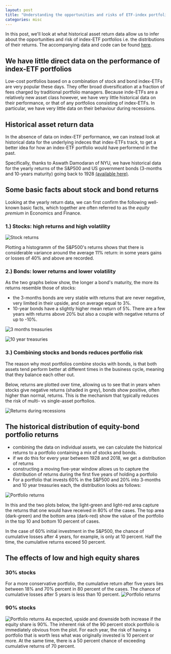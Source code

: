 ```yaml
---
layout: post
title: "Understanding the opportunities and risks of ETF-index portfolios"
categories: misc
---
```


In this post, we'll look at what historical asset return data allow us to infer about the opportunities and risk of index-ETF portfolios i.e. the distributions of their returns. The accompanying data and code can be found [here](https://github.com/matsmaiwald/historical_asset_returns/blob/master/main.ipynb).

<!-- ## Short- and mid-term risks matter for most investors
The reason for looking at value fluctuations of portfolios is that most (private) investors, apart from being interested in the expected return of their portfolio, also care about  -->

## We have little direct data on the performance of index-ETF portfolios
Low-cost portfolios based on a combination of stock and bond index-ETFs are very popular these days. They offer broad diversification at a fraction of fees charged by traditional portfolio managers. Because inde-ETFs are a relatively new asset class however, we have very little historical data on their performance, or that of any portfolios consisting of index-ETFs. In particular, we have very little data on their behaviour during recessions.


## Historical asset return data
In the absence of data on index-ETF performance, we can instead look at historical data for the underlying indeces that index-ETFs track, to get a better idea for how an index-ETF portfolio would have performend in the past.

Specifically, thanks to Aswath Damodaran of NYU, we have historical data for the yearly returns of the S&P500 and US government bonds (3-months and 10-years maturity) going back to 1928 [(available here)](http://pages.stern.nyu.edu/~adamodar/New_Home_Page/datafile/histretSP.html).

## Some basic facts about stock and bond returns

Looking at the yearly return data, we can first confirm the following well-known basic facts, which together are often referred to as the *equity premium* in Economics and Finance.

### 1.) Stocks: high returns and high volatility

![Stock returns](/assets/plots/return_histogramm_S&P500.png)

Plotting a histogramm of the S&P500's returns shows that there is considerable variance around the average 11% return: in some years gains or losses of 40% and above are recorded.

### 2.) Bonds: lower returns and lower volatility
As the two graphs below show, the longer a bond's maturity, the more its returns resemble those of stocks: 

- the 3-months bonds are very stable with returns that are never negative, very limited in their upside, and on average equal to 3%. 
- 10-year bonds have a slightly higher mean return of 5%. There are a few years with returns above 20% but also a couple with negative returns of up to -10%.
  
![3 months treasuries](/assets/plots/return_histogramm_3-months_treasuries.png)

![10 year treasuries](/assets/plots/return_histogramm_10-year_treasuries.png)

### 3.) Combining stocks and bonds reduces portfolio risk
The reason why most portfolios combine stocks with bonds, is that both assets tend perform better at different times in the business cycle, meaning that they balance each other out.

Below, returns are plotted over time, allowing us to see that in years when  stocks give negative returns (shaded in grey), bonds show positive, often higher than normal, returns. This is the mechanism that typically reduces the risk of multi- vs single-asset porftolios.

![Returns during recessions](/assets/plots/returns_during_recessions.png)


## The historical distribution of equity-bond portfolio returns
- combining the data on individual assets, we can calculate the historical returns to a portfolio containing a mix of stocks and bonds.
- if we do this for every year between 1928 and 2018, we get a distribution of returns
- constructing a moving five-year window allows us to capture the distribution of returns during the first five years of holding a portfolio
- For a portfolio that invests 60% in the S&P500 and 20% into 3-months and 10 year treasuries each, the distribution looks as follows: 


![Portfolio returns](/assets/plots/portfolio_returns_60.png)

In this and the two plots below, the light-green and light-red area capture the returns that one would have received in 80% of the cases. The top area (dark-green) and the bottom area (dark-red) show the value of the portfolio in the top 10 and bottom 10 percent of cases.

 In the case of 60% initial investment in the S&P500, the chance of cumulative losses after 4 years, for example, is only at 10 percent. Half the time, the cumulative returns exceed 50 percent.

## The effects of low and high equity shares

### 30% stocks
For a more conservative portfolio, the cumulative return after five years lies between 18% and 70% percent in 80 percent of the cases. The chance of
cumulative losses after 5 years is less than 10 percent.
![Portfolio returns](/assets/plots/portfolio_returns_30.png)


<!-- Lastly, let's explore how different types of simple index-ETF portfolios would have done
historically. We'll look at portfolios with 30%, 60% and 90% of their assets in stocks.
We then ask the question: how would these portfolios have done historically. In fact, we
ask, how these portfolios would have done over any consecutive 5-year period between
1928 and 2018. For example, we start in the year 1927 and ask what the value of 100 dollars invested would be after *one year* (fill in number). Then we ask what the value of the same 100 dollars invested in 1927 would be after *two years*, i.e. in 1929. We then do the same for the third, fourth and fifth year. Presumably, the value would increase over time, but this does not have to be the case. We then repeat this exercise by looking at the value of a 100 dollars invested in 1928, i.e. looking at the returns in the year 1929, 1930, 1931, 1932 and 1932. Doing this for every year between 1927 and 2013 (we need data up to 2018 to determine the five-year returns for 100 dollars invested in 2013), sorting the portfolio values into five bins, one for each of the five years, and sorting each bin gives us the following graph.  -->

### 90% stocks

![Portfolio returns](/assets/plots/portfolio_returns_90.png)
As expected, upside and downside both increase if the equity share is 90%. The inherent risk of the 90 percent stock portfolio is immediately obvious from the plot. For each year, the risk of having a portfolio that is worth less what was originally invested is 10 percent or more. At the same time, there is a 50 percent chance of exceeding cumulative returns of 70 percent.

<!-- ## Appendix 

- To estimate the true distribution of portfolio returns over a five year horizon, we calculate portfolio returns for all five-year windows in the data.
- we start in the year 1927 and ask what the value of 100 dollars invested would be after *one year*. Then we ask what the value of the same 100 dollars invested in 1927 would be after *two years*, i.e. in 1929 and do the same for the third, fourth and fifth year. 
- we then shift the window by one year and look at the value of a 100 dollars invested in 1928, i.e. looking at the returns in the year 1929, 1930, 1931, 1932 and 1932. 
- Doing this for every year between 1927 and 2013 (we need data up to 2018 to determine the five-year returns for 100 dollars invested in 2013), and plotting returns together, depending on their relative position in the time window gives us the estimated distribution -->
